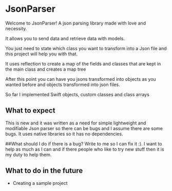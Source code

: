 # JsonParser
<p> Welcome to JsonParser! A json parsing library made with love and necessity.</p>
<p> It allows you to send data and retrieve data with models.</p>
<p> You just need to state which class you want to transform into a Json file and this project will help you with that. </p>
<p> It uses reflection to create a map of the fields and classes that are kept in the main class and creates a map tree </p>
<p> After this point you can have you jsons transformed into objects as you wanted before and objects transformed into json files. </p>
<p> So far I implemented Swift objects, custom classes and class arrays </p>

## What to expect
This is new and it was written as a need for simple lightweight and modifiable Json parser so there can be bugs and I assume there are some bugs. It uses native libraries so it has no dependencies.


##What should I do if there is a bug?
Write to me so I can fix it :). I want to help as much as I can and if there people who like to try new stuff then it is my duty to help them.

## What to do in the future
* Creating a sample project
